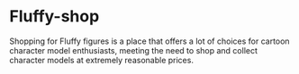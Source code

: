 # Fluffy-shop
Shopping for Fluffy figures is a place that offers a lot of choices for cartoon character model enthusiasts, meeting the need to shop and collect character models at extremely reasonable prices.
